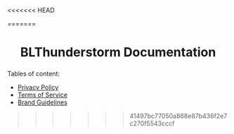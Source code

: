 <<<<<<< HEAD

=======
<div>
  <h1 align=center>BLThunderstorm Documentation</h1>
  <h3 align=center></h3>
</div>

Tables of content:
- [Privacy Policy](./privacy.md)
- [Terms of Service](./terms.md)
- [Brand Guidelines](./brand)
>>>>>>> 41497bc77050a868e87b436f2e7c270f5543cccf

